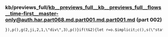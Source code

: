 ### kb/previews_full/kb__previews_full__kb__previews_full__flows__time-first__master-only@auth.har.part068.md.part001.md.part001.md (part 002)

```md
}),p(),g(2,ji,2,1,\"div\",3),p()}if(t&2){let r=o.$implicit;c(),s(\"staff\",r.staff),c(),s(\"ngForOf\",r.services)}}var w
```

```
